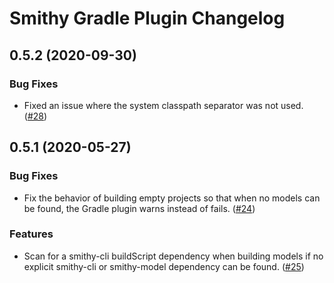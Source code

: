 # Smithy Gradle Plugin Changelog

## 0.5.2 (2020-09-30)

### Bug Fixes

* Fixed an issue where the system classpath separator was not used. ([#28](https://github.com/awslabs/smithy-gradle-plugin/pull/28))

## 0.5.1 (2020-05-27)

### Bug Fixes

* Fix the behavior of building empty projects so that when no models can be
  found, the Gradle plugin warns instead of fails. ([#24](https://github.com/awslabs/smithy-gradle-plugin/pull/24))
  
### Features

* Scan for a smithy-cli buildScript dependency when building models if no explicit
  smithy-cli or smithy-model dependency can be found. ([#25](https://github.com/awslabs/smithy-gradle-plugin/pull/25))
